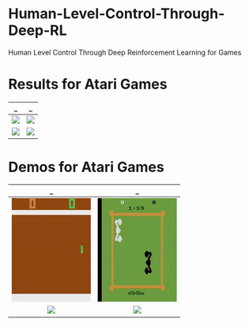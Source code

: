# Human-Level-Control-Through-Deep-RL
Human Level Control Through Deep Reinforcement Learning for Games


# Results for Atari Games
|_|_|
|:---:|:---:|
![](Figures/BoxingNoFrameskip-v4.png)| ![](Figures/BoxingFrameskip-v4.png)|
![](Figures/FetchPickAndPlace-v2.png)| ![](Figures/FetchSlide-v2.png)|

# Demos for Atari Games
|_|_|
|:---:|:---:|
![](Figures/PongNoFrameskip-v4.gif)| ![](Figures/BoxingNoFrameskip-v4.gif)|
![](Figures/FetchPickAndPlace-v2.png)| ![](Figures/FetchSlide-v2.png)|
